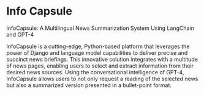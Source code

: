 # Info Capsule
InfoCapsule: A Multilingual News Summarization System Using LangChain and GPT-4

InfoCapsule is a cutting-edge, Python-based platform that leverages the power of Django and language model capabilities to deliver precise and succinct news briefings. This innovative solution integrates with a multitude of news pages, enabling users to select and extract information from their desired news sources. Using the conversational intelligence of GPT-4, InfoCapsule allows users to not only request a reading of the selected news but also a summarized version presented in a bullet-point format.

